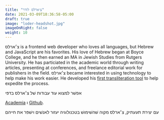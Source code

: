```yaml
---
title: "צ׳ארלס לודר"
date: 2021-03-09T18:36:58-05:00
draft: true
image: "loder-headshot.jpg"
imageOnRight: false
weight: 10
---
```


צ׳ארלס is a frontend web developer who loves all languages, but Hebrew and JavaScript are his favorites.
His love of Hebrew began at Boyce College, and he then earned an MA in Jewish Studies from Rutgers University.
He has particiated in the academic world through writing articles, presenting at conferences, and freelance editorial work for publishers in the field.
צ׳ארלס became interested in using technology to help make his work easier.
He developed his [first transliteration tool](https://charlesloder.github.io/hebrewTransliteration/) to help expedite the process.

אפשׁר למצוא עוד עבודות שׁל צ׳ארלס בדפּי 

[Academia](https://independentresearcher.academia.edu/CharlesLoder) 
ו [Github](https://github.com/charlesLoder).

עם יצירת תעעתיק, צ׳ארלס מקוה שׁהשׁימושׁ בטכנולוגיה יעזור לאנשׁים וישׁפּר את חייהם

